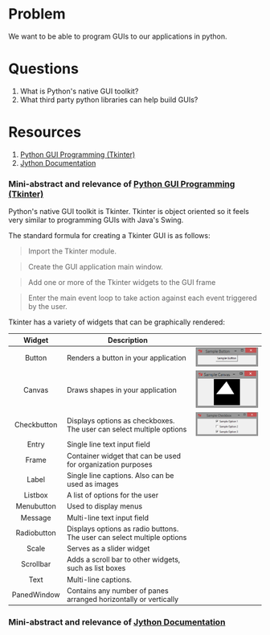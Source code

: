# Problem #
We want to be able to program GUIs to our applications in python.

# Questions #
1. What is Python's native GUI toolkit?
2. What third party python libraries can help build GUIs?

# Resources #
1. [Python GUI Programming (Tkinter)]
2. [Jython Documentation]

### Mini-abstract and relevance of [Python GUI Programming (Tkinter)] ###

Python's native GUI toolkit is Tkinter. Tkinter is object oriented so it feels very similar to programming GUIs with Java's Swing.

The standard formula for creating a Tkinter GUI is as follows:

> Import the Tkinter module.

> Create the GUI application main window.

> Add one or more of the Tkinter widgets to the GUI frame

> Enter the main event loop to take action against each event triggered by the user.

Tkinter has a variety of widgets that can be graphically rendered:

|    Widget   | Description                                                             |   |
|:-----------:|-------------------------------------------------------------------------|---|
|    Button   | Renders a button in your application                                    | <img src="https://github.com/Bryconc/CS3535/blob/master/Inquiry%20Report%204%20-%20GUI%20Programming/Sample%20Images/Sample%20Button.png?raw=true">  |
|    Canvas   | Draws shapes in your application                                        | <img src="https://github.com/Bryconc/CS3535/blob/master/Inquiry%20Report%204%20-%20GUI%20Programming/Sample%20Images/Sample%20Canvas.png?raw=true">  |
| Checkbutton | Displays options as checkboxes. The user can select multiple options    | <img src="https://github.com/Bryconc/CS3535/blob/master/Inquiry%20Report%204%20-%20GUI%20Programming/Sample%20Images/Sample%20Checkbox.png?raw=true">  |
| Entry       | Single line text input field                                            |   |
| Frame       | Container widget that can be used for organization purposes             |   |
| Label       | Single line captions. Also can be used as images                        |   |
| Listbox     | A list of options for the user                                          |   |
| Menubutton  | Used to display menus                                                   |   |
| Message     | Multi-line text input field                                             |   |
| Radiobutton | Displays options as radio buttons. The user can select multiple options |   |
| Scale       | Serves as a slider widget                                               |   |
| Scrollbar   | Adds a scroll bar to other widgets, such as list boxes                  |   |
| Text        | Multi-line captions.                                                    |   |
| PanedWindow | Contains any number of panes arranged horizontally or vertically        |   |
### Mini-abstract and relevance of [Jython Documentation] ###

[Python GUI Programming (Tkinter)]: http://www.tutorialspoint.com/python/python_gui_programming.htm
[Jython Documentation]: http://www.jython.org/docs/index.html